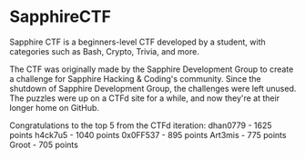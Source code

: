 # SapphireCTF
Sapphire CTF is a beginners-level CTF developed by a student, with categories such as Bash, Crypto, Trivia, and more.

The CTF was originally made by the Sapphire Development Group to create a challenge for Sapphire Hacking & Coding's community. Since the shutdown of Sapphire Development Group, the challenges were left unused. The puzzles were up on a CTFd site for a while, and now they're at their longer home on GitHub.

Congratulations to the top 5 from the CTFd iteration:
dhan0779 - 1625 points
h4ck7u5 - 1040 points
0x0FF537 - 895 points
Art3mis - 775 points
Groot - 705 points